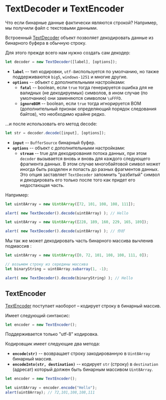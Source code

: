 # TextDecoder и TextEncoder

Что если бинарные данные фактически являются строкой? Например, мы получили файл с текстовыми данными.

Встроенный [TextDecoder](https://encoding.spec.whatwg.org/#interface-textdecoder) объект позволяет декодировать данные из бинарного буфера в обычную строку.

Для этого прежде всего нам нужно создать сам декодер:
```js
let decoder = new TextDecoder([label], [options]);
```

- **`label`** -- тип кодировки, `utf-8`используется по умолчанию, но также поддерживаются `big5`, `windows-1251` и многие другие.
- **`options`** -- объект с дополнительными настройками:
  - **`fatal`** -- boolean, если `true` тогда генерируется ошибка для не валидных (не декодируемых) символов, в ином случае (по умолчанию) они заменяются символом `\uFFFD`.
  - **`ignoreBOM`** -- boolean, если `true` тогда игнорируется BOM (дополнительный признак определяющий порядок следования байтов), что необходимо крайне редко.

...и после использовать его метод decode:

```js
let str = decoder.decode([input], [options]);
```

- **`input`** -- `BufferSource` бинарный буфер.
- **`options`** -- объект с дополнительными настройками:
  - **`stream`** -- true для декодирования потока данных, при этом `decoder` вызывается вновь и вновь для каждого следующего фрагмента данных. В этом случае многобайтовой символ может иногда быть разделен и попасть до разных фрагментов данных. Это опция заставляет `TextDecoder` запомнить "разбитый" символ и декодировать его только после того как придет его недостающая часть.

Например:

```js run
let uint8Array = new Uint8Array([72, 101, 108, 108, 111]);

alert( new TextDecoder().decode(uint8Array) ); // Hello
```


```js run
let uint8Array = new Uint8Array([228, 189, 160, 229, 165, 189]);

alert( new TextDecoder().decode(uint8Array) ); // 你好
```

Мы так же может декодировать часть бинарного массива вычленив подмассив :


```js run
let uint8Array = new Uint8Array([0, 72, 101, 108, 108, 111, 0]);

// возьмем строку из середины массива
let binaryString = uint8Array.subarray(1, -1);

alert( new TextDecoder().decode(binaryString) ); // Hello
```

## TextEncoder

[TextEncoder](https://encoding.spec.whatwg.org/#interface-textencoder) поступает наоборот – кодирует строку в бинарный массив.

Имеет следующий синтаксис:

```js run
let encoder = new TextEncoder();
```

Поддерживается только "utf-8" кодировка.

Кодировщик имеет следующие два метода:
- **`encode(str)`** -- возвращает строку  закодированную в `Uint8Array` бинарный массив.
- **`encodeInto(str, destination)`** -- кодирует `str` (строку) в `destination` (адресат) который должен быть бинарным массивом  `Uint8Array`.

```js run
let encoder = new TextEncoder();

let uint8Array = encoder.encode("Hello");
alert(uint8Array); // 72,101,108,108,111
```

